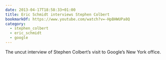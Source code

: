 ```yaml
---
date: 2013-04-17T18:58:33+01:00
title: Eric Schmidt interviews Stephen Colbert
bookmarkOf: https://www.youtube.com/watch?v=-HpBHWUPa8Q
category:
  - stephen_colbert
  - eric_schmidt
  - google
---
```


The uncut interview of Stephen Colbert’s visit to Google’s New York office.
